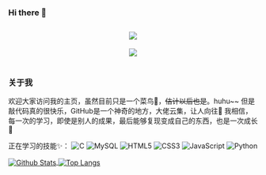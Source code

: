 ### Hi there 👋

<!-- 动态打字效果 -->

<h2 align="center">
    <a href="ldfbg.com">
    <img src="https://readme-typing-svg.herokuapp.com/?color=43B82E&lines=越努力，越幸运;console.log(%22Hello,%20world%22)">
    </a>
</h2>

<!-- 一个动态图片 -->

<div align="center"><img order-radius="100px" src="https://github.com/codeboy-zuo/codeboy-zuo/raw/main/img/pc.gif"/></div>

<!-- 一些资料 -->

<div align="center">
    <a href="ldfbg.com"><img sre="https://img.shields.io/badge/blog-个人博客-blue"></a>&emsp;
    <a href="https://space.bilibili.com/476669856"><img sre="https://img.shields.io/badge/Bilibili-哔站-green"></a>&emsp;
    <a href="https://blog.csdn.net/qq_51436687"><img sre="https://img.shields.io/badge/CSDN-博客-yellow"></a>&emsp;
</div>

<!-- 关于我 -->

### 关于我

欢迎大家访问我的主页，虽然目前只是一个菜鸟🧐，<del>估计以后也是</del>。huhu~~
但是敲代码真的很快乐，GitHub是一个神奇的地方，大佬云集，让人向往🙌
我相信，每一次的学习，即使是别人的成果，最后能够复现变成自己的东西，也是一次成长💪

正在学习的技能✨：
![C](https://img.shields.io/badge/-C-yellow?style=flat-square&logo=c&logoColor=white)
![MySQL](https://img.shields.io/badge/mysql-%2300f.svg?style=flat-square&logo=mysql&logoColor=yellow)
![HTML5](https://img.shields.io/badge/-HTML5-E34F26?style=flat-square&logo=html5&logoColor=white)
![CSS3](https://img.shields.io/badge/-CSS3-1572B6?style=flat-square&logo=css3)
![JavaScript](https://img.shields.io/badge/-JavaScript-seagreen?style=flat-square&logo=javascript&&logoColor=white)
![Python](https://img.shields.io/badge/-Python-SkyBlue?style=flat-square&logo=Python)

<!-- Github 数据统计 -->

<a href="https:github.com/codeoby-zuo">
	<img align="center" alt="Github Stats" src="https://github-readme-stats-codeboy-zuo.vercel.app/api?username=codeboy-zuo&show_icons=true&theme=cobalt&include_all_commits=true">
</a>
<a href="https:github.com/codeoby-zuo">
	<img align="center" alt="Top Langs" src="https://github-readme-stats-codeboy-zuo.vercel.app/api/top-langs/?username=codeboy-zuo&layout=compact">
</a>

<!--
**codeboy-zuo/codeboy-zuo** is a ✨ _special_ ✨ repository because its `README.md` (this file) appears on your GitHub profile.

Here are some ideas to get you started:

- 🔭 I’m currently working on ...
- 🌱 I’m currently learning ...
- 👯 I’m looking to collaborate on ...
- 🤔 I’m looking for help with ...
- 💬 Ask me about ...
- 📫 How to reach me: ...
- 😄 Pronouns: ...
- ⚡ Fun fact: ...
-->
